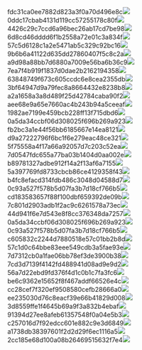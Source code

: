 fdc31ca0ee7882d823a3f0a70d496e8c<img  src="https://img.alicdn.com/bao/uploaded/i3/2639837995/TB2me9npIj_B1NjSZFHXXaDWpXa_!!2639837995.jpg_160x160.jpg">
0ddc17cbab4131d119cc57255178c80f<img  src="https://img.alicdn.com/bao/uploaded/i1/2639837995/O1CN0128vl0KHRyAexEmp_!!2639837995.jpg_160x160.jpg">
4426c29c7ccd6a96bec26ab17cd7be98<img  src="https://img.alicdn.com/bao/uploaded/i4/2639837995/O1CN0128vl03pVszyGMqJ_!!2639837995.jpg_160x160.jpg">
6d8cd46dddd6f1b2558a72e01c3a834f<img  src="https://img.alicdn.com/bao/uploaded/i2/2639837995/O1CN0128vl0Ih2dy6u3Fm_!!2639837995.jpg_160x160.jpg">
57c5d6128c1a2e5471ab5c329c92bc16<img  src="https://img.alicdn.com/bao/uploaded/i3/2639837995/O1CN0128vl0EHQKbxN3lK_!!2639837995.jpg_160x160.jpg">
9b6b6a41122d635dd27860407f5c8c2a<img  src="https://img.alicdn.com/bao/uploaded/i4/2639837995/O1CN0128vl0WN9kjPa3ZD_!!2639837995.jpg_160x160.jpg">
a9d98a88bb7d6880a7009e56ba6b36c9<img  src="https://img.alicdn.com/bao/uploaded/i2/2639837995/TB2mEA3prZnBKNjSZFGXXbt3FXa_!!2639837995.jpg_160x160.jpg">
7ea7f4b919f1837d0dae2b2162194358<img  src="https://img.alicdn.com/bao/uploaded/i2/2639837995/O1CN0128vl0QpJsAxAuM2_!!2639837995.jpg_160x160.jpg">
63848749f673c605ccdc6e8cea2355db<img  src="https://img.alicdn.com/bao/uploaded/i1/2639837995/O1CN0128vl0Y8l0ANbkeI_!!2639837995.jpg_160x160.jpg">
3bf64947d9a79fec8a8664432e8238b8<img  src="https://img.alicdn.com/bao/uploaded/i4/2639837995/O1CN0128vl0crlIuBjuDl_!!2639837995.jpg_160x160.jpg">
a2a1658a3a8d489f25d42784caba90f2<img  src="https://img.alicdn.com/bao/uploaded/i4/2639837995/O1CN0128vl0FocLMl3t6j_!!2639837995.jpg_160x160.jpg">
aee68e9a65e7660ac4b243b94a5ceeaf<img  src="https://img.alicdn.com/bao/uploaded/i3/2639837995/TB2Z4ECncj_B1NjSZFHXXaDWpXa_!!2639837995.jpg_160x160.jpg">
1982ae7199e459bcb228ff13f715dbd6<img  src="https://img.alicdn.com/imgextra/i2/2639837995/O1CN0128vl0iPer9PLR4l_!!2639837995.jpg">
0a5da34ccbf06d308025f696b269a923<img  src="https://img.alicdn.com/imgextra/i4/2639837995/O1CN0128vl0kTL6q9Qm8c_!!2639837995.jpg">
fb2bc3a1e44f56bb6185667e14ea8121<img  src="https://img.alicdn.com/imgextra/i3/2639837995/O1CN0128vl0kT4SH0jcij_!!2639837995.jpg">
d9a27222796f6bc1f6e279eac48ce321<img  src="https://img.alicdn.com/imgextra/i2/2639837995/O1CN0128vl0dg1LsYmhAa_!!2639837995.jpg">
5f75558a4f17a66a92057d7c203c52ea<img  src="https://img.alicdn.com/imgextra/i1/2639837995/O1CN0128vl0l7itfRKHYF_!!2639837995.jpg">
7d0547fdc655a77ba03b1404d0aa002e<img  src="https://img.alicdn.com/imgextra/i3/2639837995/O1CN0128vl0jwnJJe88yb_!!2639837995.jpg">
b89781327adbe912f14a2f13af6a7155<img  src="https://img.alicdn.com/imgextra/i4/2639837995/O1CN0128vl0jc7EcUjWlW_!!2639837995.jpg">
5a397769fd8733cbcb86ce4129358f43<img  src="https://img.alicdn.com/imgextra/i3/2639837995/O1CN0128vl0k8KATVlgv1_!!2639837995.jpg">
b4fc8efacd314fdb486c3048d04588d7<img  src="https://img.alicdn.com/imgextra/i2/2639837995/O1CN0128vl0jJSdcqQBwm_!!2639837995.jpg">
0c93a527f578b5d07fa3b7d18cf766b5<img  src="https://img.alicdn.com/imgextra/i4/2639837995/O1CN0128vl0ki5YN3JY1t_!!2639837995.jpg">
cd183583657f88f100dbf659392de09b<img  src="https://img.alicdn.com/imgextra/i1/2639837995/O1CN0128vl0jwpJxd5GAg_!!2639837995.jpg">
7c801d2903adb1f2ac9c6261578a73ec<img  src="https://img.alicdn.com/imgextra/i3/2639837995/O1CN0128vl0jJSAXrAzM9_!!2639837995.jpg">
44d941f6e7d543e8f8cc376348da7257<img  src="https://img.alicdn.com/imgextra/i4/2639837995/O1CN0128vl0kAfQ1jQaG1_!!2639837995.jpg">
0a5da34ccbf06d308025f696b269a923<img  src="https://img.alicdn.com/imgextra/i3/2639837995/O1CN0128vl0lJer51LSSC_!!2639837995.jpg">
0c93a527f578b5d07fa3b7d18cf766b5<img  src="https://img.alicdn.com/imgextra/i4/2639837995/O1CN0128vl0lJer52wQCi_!!2639837995.jpg">
c605832c2244d7880518e57c01bb2b8d<img  src="https://img.alicdn.com/imgextra/i4/2639837995/O1CN0128vl0kTMaENdgqs_!!2639837995.jpg">
57c1d0c64bbe83eee549cdb3a5fae93e<img  src="https://img.alicdn.com/imgextra/i3/2639837995/O1CN0128vl0iPevIpGx6M_!!2639837995.jpg">
7d7312cb0a1fae06bb78ef3de3900b38<img  src="https://img.alicdn.com/imgextra/i3/2639837995/O1CN0128vl0dg3Z5WxIkF_!!2639837995.jpg">
7cd3d7139f4142fd488941d08ad9e9d2<img  src="https://img.alicdn.com/imgextra/i2/2639837995/O1CN0128vl0kTMBJVoJPN_!!2639837995.jpg">
56a7d22ebd9fd376f4d1c0b1c7fa3fc6<img  src="https://img.alicdn.com/imgextra/i4/2639837995/O1CN0128vl0kT4BdYs8xH_!!2639837995.jpg">
be6c9362e15652f8f467addf66526e4c<img  src="https://img.alicdn.com/imgextra/i4/2639837995/O1CN0128vl0jJREMXKYw7_!!2639837995.jpg">
cc28cef7f320ef9508580cefb28666a0<img  src="https://img.alicdn.com/imgextra/i2/2639837995/O1CN0128vl0dg0wvFdeMS_!!2639837995.jpg">
ee235030d76c8eacf39e66b41829d008<img  src="https://img.alicdn.com/imgextra/i2/2639837995/O1CN0128vl0jJQYoYNbCN_!!2639837995.jpg">
3d8559ffe1f4645b69a9f3a832b4ebaf<img  src="https://img.alicdn.com/imgextra/i4/2639837995/O1CN0128vl0dg3dEiLqsB_!!2639837995.jpg">
91394d27ee8afeb61357548f0a04e5b3<img  src="https://img.alicdn.com/imgextra/i2/2639837995/O1CN0128vl0ki5t99UIRN_!!2639837995.jpg">
c257016d7f92edcc601e882c9e3d6849<img  src="https://img.alicdn.com/imgextra/i4/2639837995/O1CN0128vl0kT53fk6xA7_!!2639837995.jpg">
a1738db38397601f2d2d29f6ec1116a5<img  src="https://img.alicdn.com/imgextra/i3/2639837995/O1CN0128vl0k8JtqTanlp_!!2639837995.jpg">
2cc185e68d100a08b26469515632f7e4<img  src="https://img.alicdn.com/imgextra/i2/2639837995/O1CN0128vl0kAg9iWhH9i_!!2639837995.jpg">
